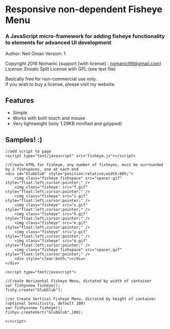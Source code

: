 # Responsive non-dependent Fisheye Menu

### A JavaScript micro-framework for adding fisheye functionality to elements for advanced UI development

Author: Neil Oman
Version: 1

Copyright 2016 Nomanic (support [with license] : nomanic99@gmail.com)  
License: Envato Split License with GPL (see text file)  

Basically free for non-commercial use only.  
If you wish to buy a license, please visit my website.  

## Features

* Simple
* Works with both touch and mouse
* Very lightweight (only 1.29KB minified and gzipped)

## Samples! :)

```
//add script to page
<script type="text/javascript" src="fisheye.js"></script>

//Create HTML for fisheye, any number of fisheyes, must be surrounded by 2 fishspaces, one at each end
<div id="GlubGlub" style="position:relative;width:60%;">
	<img class="fisheye fishspace" src="spacer.gif" style="float:left;cursor:pointer;" />
	<img class="fisheye" src="f.gif" style="float:left;cursor:pointer;" />
	<img class="fisheye" src="i.gif" style="float:left;cursor:pointer;" />
	<img class="fisheye" src="s.gif" style="float:left;cursor:pointer;" />
	<img class="fisheye" src="h.gif" style="float:left;cursor:pointer;" />
	<img class="fisheye" src="e.gif" style="float:left;cursor:pointer;" />
	<img class="fisheye" src="y.gif" style="float:left;cursor:pointer;" />
	<img class="fisheye" src="e.gif" style="float:left;cursor:pointer;" />
	<img class="fisheye fishspace" src="spacer.gif" style="float:left;cursor:pointer;" />
	<div style="clear:both;"></div>
</div>

<script type="text/javascript">

//Create Horizontal Fisheye Menu, dictated by width of container
var fishy=new fisheye();
fishy.create("GlubGlub");

//or Create Vertical Fisheye Menu, dictated by height of container (optional Sensitivity, default 100)
var fishyv=new fisheye();
fishyv.createVert("GlubGlub",100);

</script>
```
